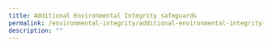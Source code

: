 ```yaml
---
title: Additional Environmental Integrity safeguards
permalink: /environmental-integrity/additional-environmental-integrity-safeguards/
description: ""
---
```

